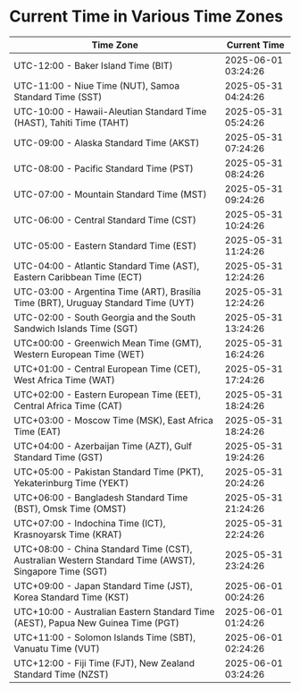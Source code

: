 # Current Time in Various Time Zones

| Time Zone | Current Time |
|-----------|--------------|
| UTC-12:00 - Baker Island Time (BIT) | 2025-06-01 03:24:26 |
| UTC-11:00 - Niue Time (NUT), Samoa Standard Time (SST) | 2025-05-31 04:24:26 |
| UTC-10:00 - Hawaii-Aleutian Standard Time (HAST), Tahiti Time (TAHT) | 2025-05-31 05:24:26 |
| UTC-09:00 - Alaska Standard Time (AKST) | 2025-05-31 07:24:26 |
| UTC-08:00 - Pacific Standard Time (PST) | 2025-05-31 08:24:26 |
| UTC-07:00 - Mountain Standard Time (MST) | 2025-05-31 09:24:26 |
| UTC-06:00 - Central Standard Time (CST) | 2025-05-31 10:24:26 |
| UTC-05:00 - Eastern Standard Time (EST) | 2025-05-31 11:24:26 |
| UTC-04:00 - Atlantic Standard Time (AST), Eastern Caribbean Time (ECT) | 2025-05-31 12:24:26 |
| UTC-03:00 - Argentina Time (ART), Brasília Time (BRT), Uruguay Standard Time (UYT) | 2025-05-31 12:24:26 |
| UTC-02:00 - South Georgia and the South Sandwich Islands Time (SGT) | 2025-05-31 13:24:26 |
| UTC±00:00 - Greenwich Mean Time (GMT), Western European Time (WET) | 2025-05-31 16:24:26 |
| UTC+01:00 - Central European Time (CET), West Africa Time (WAT) | 2025-05-31 17:24:26 |
| UTC+02:00 - Eastern European Time (EET), Central Africa Time (CAT) | 2025-05-31 18:24:26 |
| UTC+03:00 - Moscow Time (MSK), East Africa Time (EAT) | 2025-05-31 18:24:26 |
| UTC+04:00 - Azerbaijan Time (AZT), Gulf Standard Time (GST) | 2025-05-31 19:24:26 |
| UTC+05:00 - Pakistan Standard Time (PKT), Yekaterinburg Time (YEKT) | 2025-05-31 20:24:26 |
| UTC+06:00 - Bangladesh Standard Time (BST), Omsk Time (OMST) | 2025-05-31 21:24:26 |
| UTC+07:00 - Indochina Time (ICT), Krasnoyarsk Time (KRAT) | 2025-05-31 22:24:26 |
| UTC+08:00 - China Standard Time (CST), Australian Western Standard Time (AWST), Singapore Time (SGT) | 2025-05-31 23:24:26 |
| UTC+09:00 - Japan Standard Time (JST), Korea Standard Time (KST) | 2025-06-01 00:24:26 |
| UTC+10:00 - Australian Eastern Standard Time (AEST), Papua New Guinea Time (PGT) | 2025-06-01 01:24:26 |
| UTC+11:00 - Solomon Islands Time (SBT), Vanuatu Time (VUT) | 2025-06-01 02:24:26 |
| UTC+12:00 - Fiji Time (FJT), New Zealand Standard Time (NZST) | 2025-06-01 03:24:26 |
